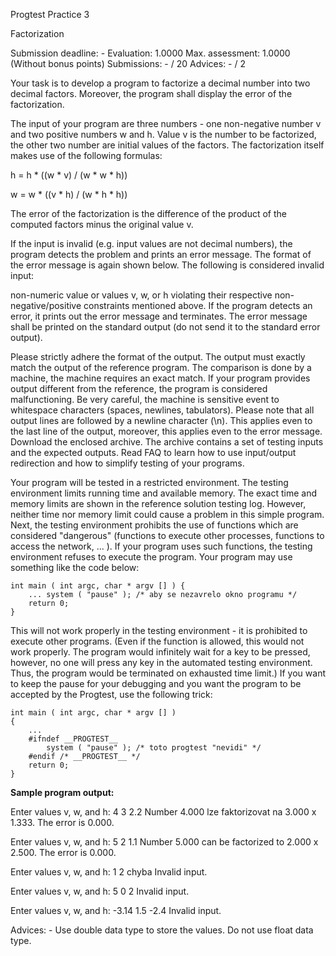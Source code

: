 Progtest Practice 3

Factorization

Submission deadline: -
Evaluation: 1.0000
Max. assessment: 1.0000 (Without bonus points)
Submissions: - / 20
Advices: - / 2 

Your task is to develop a program to factorize a decimal number into two decimal factors. Moreover, the program shall display the error of the factorization.

The input of your program are three numbers - one non-negative number v and two positive numbers w and h. Value v is the number to be factorized, the other two number are initial values of the factors. The factorization itself makes use of the following formulas:

h = h * ((w * v) / (w * w * h))

w = w * ((v * h) / (w * h * h))

The error of the factorization is the difference of the product of the computed factors minus the original value v.

If the input is invalid (e.g. input values are not decimal numbers), the program detects the problem and prints an error message. The format of the error message is again shown below. The following is considered invalid input:

non-numeric value or
values v, w, or h violating their respective non-negative/positive constraints mentioned above.
If the program detects an error, it prints out the error message and terminates. The error message shall be printed on the standard output (do not send it to the standard error output).

Please strictly adhere the format of the output. The output must exactly match the output of the reference program. The comparison is done by a machine, the machine requires an exact match. If your program provides output different from the reference, the program is considered malfunctioning. Be very careful, the machine is sensitive event to whitespace characters (spaces, newlines, tabulators). Please note that all output lines are followed by a newline character (\n). This applies even to the last line of the output, moreover, this applies even to the error message. Download the enclosed archive. The archive contains a set of testing inputs and the expected outputs. Read FAQ to learn how to use input/output redirection and how to simplify testing of your programs.

Your program will be tested in a restricted environment. The testing environment limits running time and available memory. The exact time and memory limits are shown in the reference solution testing log. However, neither time nor memory limit could cause a problem in this simple program. Next, the testing environment prohibits the use of functions which are considered "dangerous" (functions to execute other processes, functions to access the network, ... ). If your program uses such functions, the testing environment refuses to execute the program. Your program may use something like the code below:

```
int main ( int argc, char * argv [] ) {
	... system ( "pause" ); /* aby se nezavrelo okno programu */ 
	return 0; 
}
```

This will not work properly in the testing environment - it is prohibited to execute other programs. (Even if the function is allowed, this would not work properly. The program would infinitely wait for a key to be pressed, however, no one will press any key in the automated testing environment. Thus, the program would be terminated on exhausted time limit.) If you want to keep the pause for your debugging and you want the program to be accepted by the Progtest, use the following trick:


```
int main ( int argc, char * argv [] )
{ 
	... 
	#ifndef __PROGTEST__ 
		system ( "pause" ); /* toto progtest "nevidi" */ 
	#endif /* __PROGTEST__ */ 
	return 0; 
}
```

**Sample program output:**

Enter values v, w, and h:
4 3 2.2
Number 4.000 lze faktorizovat na 3.000 x 1.333. The error is 0.000.

Enter values v, w, and h:
5 2 1.1
Number 5.000 can be factorized to 2.000 x 2.500. The error is 0.000.

Enter values v, w, and h:
1 2 chyba
Invalid input.

Enter values v, w, and h:
5 0 2
Invalid input.

Enter values v, w, and h:
-3.14 1.5 -2.4
Invalid input.

Advices:
	- Use double data type to store the values. Do not use float data type.
